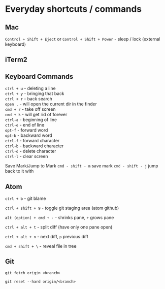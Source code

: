 # Everyday shortcuts / commands

## Mac
`Control + Shift + Eject` or `Control + Shift + Power` - sleep / lock (external keyboard)


## iTerm2

## Keyboard Commands

`ctrl + u` - deleting a line    
`ctrl + y` - bringing that back   
`ctrl + r` - back search   
`open .`   - will open the current dir in the finder   
`cmd + r`  - take off screen   
`cmd + k`  - will get rid of forever   
`ctrl-a`   - beginning of line   
`ctrl-e`   - end of line   
`opt-f`    - forward word   
`opt-b`    - backward word   
`ctrl-f`   - forward character   
`ctrl-b`   - backward character   
`ctrl-d`   - delete character   
`ctrl-l`   - clear screen  

Save Mark/Jump to Mark
`cmd - shift - m`   save mark
`cmd - shift - j`   jump back to it with


## Atom

`ctrl + b` - git blame

`ctrl + shift + 9` - toggle git staging area (atom github)

`alt (option) + cmd + -` - shrinks pane, `+` grows pane

`ctrl + alt + t` - split diff (have only one pane open)

`ctrl + alt + n` - next diff, `p` previous diff

`cmd + shift + \` - reveal file in tree


## Git

`git fetch origin <branch>`

`git reset --hard origin/<branch>`
